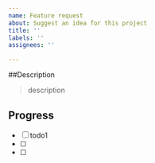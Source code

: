 ```yaml
---
name: Feature request
about: Suggest an idea for this project
title: ''
labels: ''
assignees: ''

---
```


##Description

> description

## Progress

- [ ] todo1
- [ ] 
- [ ]
